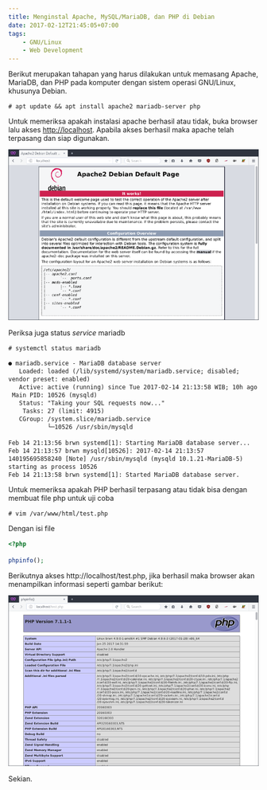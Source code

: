 ```yaml
---
title: Menginstal Apache, MySQL/MariaDB, dan PHP di Debian
date: 2017-02-12T21:45:05+07:00
tags:
    - GNU/Linux
    - Web Development
---
```


Berikut merupakan tahapan yang harus dilakukan untuk memasang Apache, MariaDB,
dan PHP pada komputer dengan sistem operasi GNU/Linux, khusunya Debian.

```
# apt update && apt install apache2 mariadb-server php
```

<!--more-->

Untuk memeriksa apakah instalasi apache berhasil atau tidak, buka browser lalu
akses <http://localhost>. Apabila akses berhasil maka apache telah terpasang dan
siap digunakan.

![Web browser show localhost with Apache default page](images/Apache2.png)

Periksa juga status _service_ mariadb

```
# systemctl status mariadb
```

```
● mariadb.service - MariaDB database server
   Loaded: loaded (/lib/systemd/system/mariadb.service; disabled; vendor preset: enabled)
   Active: active (running) since Tue 2017-02-14 21:13:58 WIB; 10h ago
 Main PID: 10526 (mysqld)
   Status: "Taking your SQL requests now..."
    Tasks: 27 (limit: 4915)
   CGroup: /system.slice/mariadb.service
           └─10526 /usr/sbin/mysqld

Feb 14 21:13:56 brwn systemd[1]: Starting MariaDB database server...
Feb 14 21:13:57 brwn mysqld[10526]: 2017-02-14 21:13:57 140195695858240 [Note] /usr/sbin/mysqld (mysqld 10.1.21-MariaDB-5) starting as process 10526
Feb 14 21:13:58 brwn systemd[1]: Started MariaDB database server.
```

Untuk memeriksa apakah PHP berhasil terpasang atau tidak bisa dengan membuat
file php untuk uji coba

```
# vim /var/www/html/test.php
```

Dengan isi file

```php
<?php

phpinfo();

```

Berikutnya akses http://localhost/test.php, jika berhasil maka browser akan
menampilkan informasi seperti gambar berikut:

![Web browser show localhost/test.php with phpinfo page](images/PHP.png)

Sekian.
